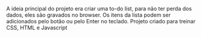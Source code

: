 A ideia principal do projeto era criar uma to-do list, para não ter perda dos dados, eles são gravados no browser. 
Os itens da lista podem ser adicionados pelo botão ou pelo Enter no teclado.
Projeto criado para treinar CSS, HTML e Javascript
